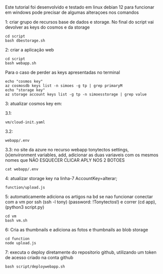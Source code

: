 Este tutorial foi desenvolvido e testado em linux debian 12 para funcionar em windows pode precisar de algumas alteraçoes nos comandos

1: criar grupo de recursos base de dados e storage. No final do script vai devolver as keys do cosmos e da storage

    cd script
    bash dbestorage.sh

2: criar a aplicação web 

    cd script  
    bash webapp.sh

Para o caso de perder as keys apresentadas no terminal

    echo "cosmos key"
    az cosmosdb keys list -n simoes -g tp | grep primaryM
    echo "storage key"
    az storage account keys list -g tp -n simoesstorage | grep value

3:   atualizar cosmos key em: 

3.1:  <!-- linha-13 -->

    vm/cloud-init.yaml 

3.2: 

    webapp/.env 

3.3: no site da azure no recurso webapp tonytectos settings, (x)environment variables, add, adicionar as duas variaveis com os mesmos nomes que NÃO ESQUECER CLICAR APLY NOS 2 BOTOES 

    cat webapp/.env 

4:   atualizar storage key na linha-7 AccountKey=alterar;

    function/upload.js 


5: automaticamente adiciona os artigos na bd se nao funcionar conectar com a vm por ssh (ssh <ip> -l tony) (password: !Tonytectos!) e correr (cd app), (python3 script.py) 

    cd vm 
    bash vm.sh

6:  Cria as thumbnails e adiciona as fotos e thumbnails ao blob storage

    cd function
    node upload.js


7:  executa o deploy diretamente do repositorio github, utilizando um token de acesso criado na conta github 

    bash script/deploywebapp.sh




